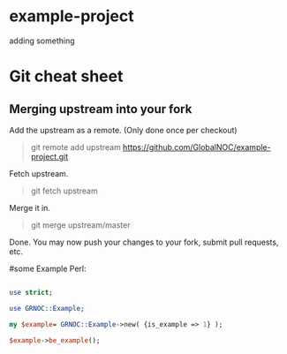 example-project
===============
adding something

# Git cheat sheet
## Merging upstream into your fork

Add the upstream as a remote. (Only done once per checkout)
> git remote add upstream https://github.com/GlobalNOC/example-project.git

Fetch upstream.
> git fetch upstream

Merge it in.
> git merge upstream/master

Done. You may now push your changes to your fork, submit pull requests, etc.


#some Example Perl:

```perl

use strict;

use GRNOC::Example;

my $example= GRNOC::Example->new( {is_example => 1} );

$example->be_example();

```